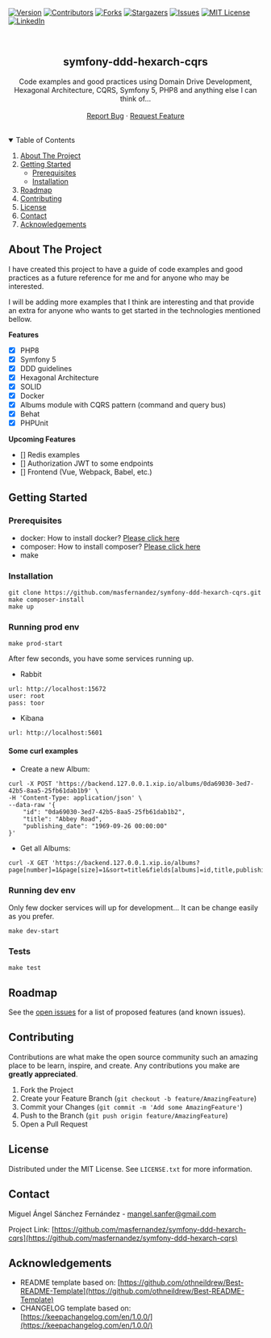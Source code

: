 [![Version][version-shield]][version]
[![Contributors][contributors-shield]][contributors-url]
[![Forks][forks-shield]][forks-url]
[![Stargazers][stars-shield]][stars-url]
[![Issues][issues-shield]][issues-url]
[![MIT License][license-shield]][license-url]
[![LinkedIn][linkedin-shield]][linkedin-url]

<br />

<h2 align="center">symfony-ddd-hexarch-cqrs</h3>
<p align="center">
    Code examples and good practices using Domain Drive Development, Hexagonal Architecture, CQRS, 
    Symfony 5, PHP8 and anything else I can think of... 
    <br /><br />
    <a href="https://github.com/masfernandez/symfony-ddd-hexarch-cqrs/issues">Report Bug</a>
    ·
    <a href="https://github.com/masfernandez/symfony-ddd-hexarch-cqrs/issues">Request Feature</a>
</p>

<br />

<details open="open">
  <summary>Table of Contents</summary>
  <ol>
    <li>
      <a href="#about-the-project">About The Project</a>
    </li>
    <li>
      <a href="#getting-started">Getting Started</a>
      <ul>
        <li><a href="#prerequisites">Prerequisites</a></li>
        <li><a href="#installation">Installation</a></li>
      </ul>
    </li>
    <li><a href="#roadmap">Roadmap</a></li>
    <li><a href="#contributing">Contributing</a></li>
    <li><a href="#license">License</a></li>
    <li><a href="#contact">Contact</a></li>
    <li><a href="#acknowledgements">Acknowledgements</a></li>
  </ol>
</details>

## About The Project

I have created this project to have a guide of code examples and good practices as a future reference for me and for anyone who may be interested.

I will be adding more examples that I think are interesting and that provide an extra for anyone who wants to get started in the technologies mentioned bellow.

**Features**

- [x] PHP8
- [x] Symfony 5
- [x] DDD guidelines
- [x] Hexagonal Architecture
- [x] SOLID
- [x] Docker  
- [x] Albums module with CQRS pattern (command and query bus)
- [x] Behat 
- [x] PHPUnit

**Upcoming Features**
- [] Redis examples
- [] Authorization JWT to some endpoints
- [] Frontend (Vue, Webpack, Babel, etc.)


## Getting Started

### Prerequisites

- docker: How to install docker? [Please click here](https://docs.docker.com/install/)
- composer: How to install composer? [Please click here](https://getcomposer.org/download/)
- make

### Installation

```
git clone https://github.com/masfernandez/symfony-ddd-hexarch-cqrs.git
make composer-install
make up
```

### Running prod env

```
make prod-start
```
After few seconds, you have some services running up. 

- Rabbit 
```
url: http://localhost:15672
user: root
pass: toor
```

- Kibana
```
url: http://localhost:5601
```

#### Some curl examples

- Create a new Album:
```
curl -X POST 'https://backend.127.0.0.1.xip.io/albums/0da69030-3ed7-42b5-8aa5-25fb61dab1b9' \
-H 'Content-Type: application/json' \
--data-raw '{
    "id": "0da69030-3ed7-42b5-8aa5-25fb61dab1b2",
    "title": "Abbey Road",
    "publishing_date": "1969-09-26 00:00:00"
}'
```

- Get all Albums:
```
curl -X GET 'https://backend.127.0.0.1.xip.io/albums?page[number]=1&page[size]=1&sort=title&fields[albums]=id,title,publishing_date'
```

### Running dev env

Only few docker services will up for development... It can be change easily as you prefer.

```
make dev-start
```

### Tests
```
make test
```


## Roadmap

See the [open issues](https://github.com/masfernandez/symfony-ddd-hexarch-cqrs/issues) for a list of proposed features (and known issues).


## Contributing

Contributions are what make the open source community such an amazing place to be learn, inspire, and create. Any contributions you make are **greatly appreciated**.

1. Fork the Project
2. Create your Feature Branch (`git checkout -b feature/AmazingFeature`)
3. Commit your Changes (`git commit -m 'Add some AmazingFeature'`)
4. Push to the Branch (`git push origin feature/AmazingFeature`)
5. Open a Pull Request


## License

Distributed under the MIT License. See `LICENSE.txt` for more information.


## Contact

Miguel Ángel Sánchez Fernández - mangel.sanfer@gmail.com

Project Link: [https://github.com/masfernandez/symfony-ddd-hexarch-cqrs](https://github.com/masfernandez/symfony-ddd-hexarch-cqrs)


## Acknowledgements

* README template based on: [https://github.com/othneildrew/Best-README-Template](https://github.com/othneildrew/Best-README-Template)
* CHANGELOG template based on: [https://keepachangelog.com/en/1.0.0/](https://keepachangelog.com/en/1.0.0/)

[version-shield]: https://img.shields.io/github/v/release/masfernandez/symfony-ddd-hexarch-cqrs?style=for-the-badge
[version]: https://github.com/masfernandez/symfony-ddd-hexarch-cqrs/releases

[contributors-shield]: https://img.shields.io/github/contributors/masfernandez/symfony-ddd-hexarch-cqrs.svg?style=for-the-badge
[contributors-url]: https://github.com/masfernandez/symfony-ddd-hexarch-cqrs/graphs/contributors

[forks-shield]: https://img.shields.io/github/forks/masfernandez/symfony-ddd-hexarch-cqrs.svg?style=for-the-badge
[forks-url]: https://github.com/masfernandez/symfony-ddd-hexarch-cqrs/network/members

[stars-shield]: https://img.shields.io/github/stars/masfernandez/symfony-ddd-hexarch-cqrs.svg?style=for-the-badge
[stars-url]: https://github.com/masfernandez/symfony-ddd-hexarch-cqrs/stargazers

[issues-shield]: https://img.shields.io/github/issues/masfernandez/symfony-ddd-hexarch-cqrs.svg?style=for-the-badge
[issues-url]: https://github.com/masfernandez/symfony-ddd-hexarch-cqrs/issues

[license-shield]: https://img.shields.io/github/license/masfernandez/symfony-ddd-hexarch-cqrs.svg?style=for-the-badge
[license-url]: https://github.com/masfernandez/symfony-ddd-hexarch-cqrs/blob/master/LICENSE.txt

[linkedin-shield]: https://img.shields.io/badge/-LinkedIn-black.svg?style=for-the-badge&logo=linkedin&colorB=555
[linkedin-url]: https://linkedin.com/in/masfernande